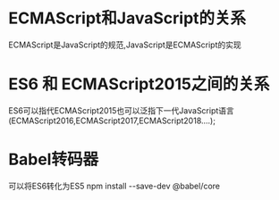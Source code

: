 # ECMAScript和JavaScript的关系
ECMAScript是JavaScript的规范,JavaScript是ECMAScript的实现
# ES6 和 ECMAScript2015之间的关系
ES6可以指代ECMAScript2015也可以泛指下一代JavaScript语言(ECMAScript2016,ECMAScript2017,ECMAScript2018....);
# Babel转码器
可以将ES6转化为ES5
npm install --save-dev @babel/core